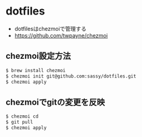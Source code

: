 # dotfiles
- dotfilesはchezmoiで管理する
- https://github.com/twpayne/chezmoi

## chezmoi設定方法
```bash
$ brew install chezmoi
$ chezmoi init git@github.com:sassy/dotfiles.git
$ chezmoi apply
```

## chezmoiでgitの変更を反映
```bash
$ chezmoi cd
$ git pull
$ chezmoi apply
```